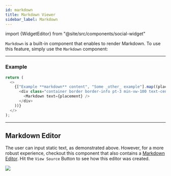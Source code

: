 ```yaml
---
id: markdown
title: Markdown Viewer
sidebar_label: Markdown
---
```


import {WidgetEditor} from "@site/src/components/social-widget"

`Markdown` is a built-in component that enables to render Markdown. To use this feature, simply use the `Markdown` component:

<hr class="subsection" />

### Example

<WidgetEditor id='1' height="120px">

```js
return (
  <>
    {["Example **markdown** content", "Some _other_ example"].map((placement) => (
      <div class="container border border-info pt-3 min-vw-100 text-center">
        <Markdown text={placement} />
      </div>
    ))}
  </>
);
```

</WidgetEditor>

---

## Markdown Editor

The user can input static text, as demonstrated above. However, for a more robust experience, checkout this component that also contains a [Markdown Editor](https://near.social/#/mob.near/widget/MarkdownEditorIframeExample). Hit the `View Source` Button to see how this editor was created.

![](https://i.imgur.com/XJO8tEz.png)
